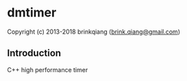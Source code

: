 # dmtimer
Copyright (c) 2013-2018 brinkqiang (brink.qiang@gmail.com)

## Introduction
C++ high performance timer
